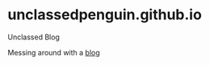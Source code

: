 # unclassedpenguin.github.io
Unclassed Blog

Messing around with a [blog](https://UnclassedPenguin.githib.io)
